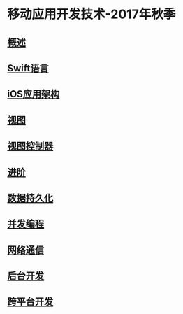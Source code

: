 # 移动应用开发技术-2017年秋季


## [概述](slides/1/1.html)

## [Swift语言](slides/2/2.html)

## [iOS应用架构](slides/3/3.html)

## [视图](slides/4/4.html)

## [视图控制器](slides/5/5.html)

## [进阶](slides/6/6.html)

## [数据持久化](slides/7/7.html)

## [并发编程](slides/8/8.html)

## [网络通信](slides/9/9.html)

## [后台开发](slides/10/10.html)

## [跨平台开发](slides/11/11.html)
